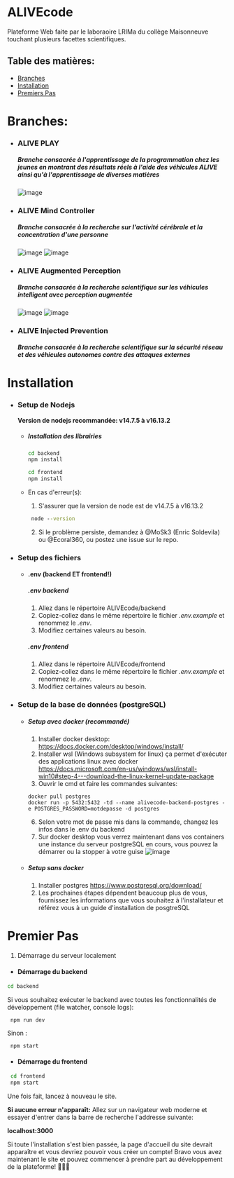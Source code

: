 # ALIVEcode

Plateforme Web faite par le laboraoire LRIMa du collège Maisonneuve touchant plusieurs facettes scientifiques.

## Table des matières:

- [Branches](#branches)
- [Installation](#installation)
- [Premiers Pas](#premier-pas)

# **Branches:**

- ### ALIVE PLAY
  ##### Branche consacrée à l'apprentissage de la programmation chez les jeunes en montrant des résultats réels à l'aide des véhicules ALIVE ainsi qu'à l'apprentissage de diverses matières
  ![image](https://user-images.githubusercontent.com/62816157/114948080-58249f00-9e1c-11eb-9afe-4081a82fd066.png?raw=true)
- ### ALIVE Mind Controller
  ##### Branche consacrée à la recherche sur l'activité cérébrale et la concentration d'une personne
  ![image](https://user-images.githubusercontent.com/62816157/116498951-f41cc480-a878-11eb-852f-a89c6088d7b3.png)
  ![image](https://user-images.githubusercontent.com/62816157/116499031-2c240780-a879-11eb-97fd-b83f4e7f1510.png)
- ### ALIVE Augmented Perception
  ##### Branche consacrée à la recherche scientifique sur les véhicules intelligent avec perception augmentée
  ![image](https://user-images.githubusercontent.com/62816157/116498903-d3ed0580-a878-11eb-87b0-5873aac01291.png)
  ![image](https://user-images.githubusercontent.com/62816157/116499088-4a8a0300-a879-11eb-9dae-4ccb92721c06.png)
- ### ALIVE Injected Prevention
  ##### Branche consacrée à la recherche scientifique sur la sécurité réseau et des véhicules autonomes contre des attaques externes

# Installation

- ### Setup de Nodejs

  **Version de nodejs recommandée: v14.7.5 à v16.13.2**

  - ##### Installation des librairies

    ```cmd
    cd backend
    npm install

    cd frontend
    npm install
    ```

  - En cas d'erreur(s):

    1. S'assurer que la version de node est de v14.7.5 à v16.13.2

    ```cmd
     node --version
    ```

    2. Si le problème persiste, demandez à @MoSk3 (Enric Soldevila) ou @Ecoral360, ou postez une issue sur le repo.

- ### Setup des fichiers

  - #### .env (backend ET frontend!)

    ##### .env backend

    1.  Allez dans le répertoire ALIVEcode/backend
    2.  Copiez-collez dans le même répertoire le fichier _.env.example_ et renommez le _.env_.
    3.  Modifiez certaines valeurs au besoin.

    ##### .env frontend

    1.  Allez dans le répertoire ALIVEcode/frontend
    2.  Copiez-collez dans le même répertoire le fichier _.env.example_ et renommez le _.env_.
    3.  Modifiez certaines valeurs au besoin.

- ### Setup de la base de données (postgreSQL)

  - ##### Setup avec docker (recommandé)

    1. Installer docker desktop: https://docs.docker.com/desktop/windows/install/
    2. Installer wsl (Windows subsystem for linux) ça permet d'exécuter des applications linux avec docker https://docs.microsoft.com/en-us/windows/wsl/install-win10#step-4---download-the-linux-kernel-update-package
    3. Ouvrir le cmd et faire les commandes suivantes:

    ```
    docker pull postgres
    docker run -p 5432:5432 -td --name alivecode-backend-postgres -e POSTGRES_PASSWORD=motdepasse -d postgres
    ```

    6. Selon votre mot de passe mis dans la commande, changez les infos dans le .env du backend
    7. Sur docker desktop vous verrez maintenant dans vos containers une instance du serveur postgreSQL en cours, vous pouvez la démarrer ou la stopper à votre guise
       ![image](https://user-images.githubusercontent.com/62816157/133109379-a30dccd0-a93f-406c-bc36-51540d93efc5.png)

  - ##### Setup sans docker
    1. Installer postgres https://www.postgresql.org/download/
    2. Les prochaines étapes dépendent beaucoup plus de vous, fournissez les informations que vous souhaitez à l'installateur et référez vous à un guide d'installation de posgtreSQL

# Premier Pas

1. Démarrage du serveur localement

- #### Démarrage du backend

```cmd
cd backend
```

Si vous souhaitez exécuter le backend avec toutes les fonctionnalités de développement (file watcher, console logs):

```
 npm run dev
```

Sinon :

```
 npm start
```

- #### Démarrage du frontend

```cmd
 cd frontend
 npm start
```

Une fois fait, lancez à nouveau le site.

**Si aucune erreur n'apparaît:**
Allez sur un navigateur web moderne et essayer d'entrer dans la barre de recherche l'addresse suivante:

**localhost:3000**

Si toute l'installation s'est bien passée, la page d'accueil du site devrait apparaître et vous devriez pouvoir vous créer un compte! Bravo vous avez maintenant le site et pouvez commencer à prendre part au développement de la plateforme! 🎉🎉🎉
